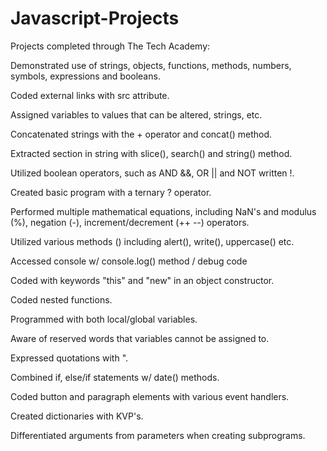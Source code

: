 # Javascript-Projects

Projects completed through The Tech Academy:

Demonstrated use of strings, objects, functions, methods, numbers, symbols, expressions and booleans.

Coded external links with src attribute.

Assigned variables to values that can be altered, strings, etc.

Concatenated strings with the + operator and concat() method.

Extracted section in string with slice(), search() and string() method.  

Utilized boolean operators, such as AND &&, OR || and NOT written !.

Created basic program with a ternary ? operator.

Performed multiple mathematical equations, including NaN's and modulus (%), negation (-), increment/decrement (++ --) operators.

Utilized various methods () including alert(), write(), uppercase() etc.

Accessed console w/ console.log() method / debug code

Coded with keywords "this" and "new" in an object constructor.

Coded nested functions. 

Programmed with both local/global variables.

Aware of reserved words that variables cannot be assigned to.

Expressed quotations with \".

Combined if, else/if statements w/ date() methods.

Coded button and paragraph elements with various event handlers.

Created dictionaries with KVP's.

Differentiated arguments from parameters when creating subprograms.

